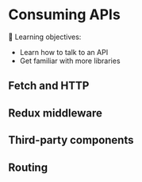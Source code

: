 # Consuming APIs

📌 Learning objectives:

- Learn how to talk to an API
- Get familiar with more libraries


## Fetch and HTTP


## Redux middleware


## Third-party components


## Routing
